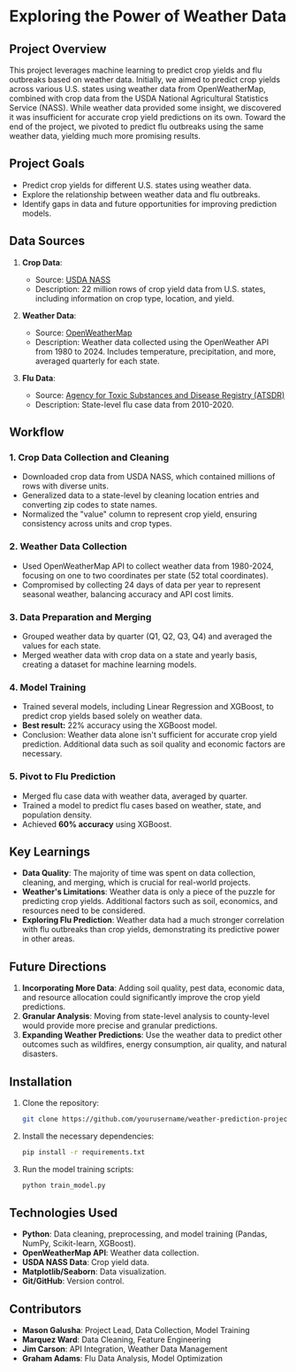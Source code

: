 # Exploring the Power of Weather Data

## Project Overview

This project leverages machine learning to predict crop yields and flu outbreaks based on weather data. Initially, we aimed to predict crop yields across various U.S. states using weather data from OpenWeatherMap, combined with crop data from the USDA National Agricultural Statistics Service (NASS). While weather data provided some insight, we discovered it was insufficient for accurate crop yield predictions on its own. Toward the end of the project, we pivoted to predict flu outbreaks using the same weather data, yielding much more promising results.

## Project Goals

- Predict crop yields for different U.S. states using weather data.
- Explore the relationship between weather data and flu outbreaks.
- Identify gaps in data and future opportunities for improving prediction models.

## Data Sources

1. **Crop Data**:

   - Source: [USDA NASS](https://www.nass.usda.gov/datasets/)
   - Description: 22 million rows of crop yield data from U.S. states, including information on crop type, location, and yield.

2. **Weather Data**:

   - Source: [OpenWeatherMap](https://openweathermap.org/)
   - Description: Weather data collected using the OpenWeather API from 1980 to 2024. Includes temperature, precipitation, and more, averaged quarterly for each state.

3. **Flu Data**:
   - Source: [Agency for Toxic Substances and Disease Registry (ATSDR)](https://www.atsdr.cdc.gov/)
   - Description: State-level flu case data from 2010-2020.

## Workflow

### 1. **Crop Data Collection and Cleaning**

- Downloaded crop data from USDA NASS, which contained millions of rows with diverse units.
- Generalized data to a state-level by cleaning location entries and converting zip codes to state names.
- Normalized the "value" column to represent crop yield, ensuring consistency across units and crop types.

### 2. **Weather Data Collection**

- Used OpenWeatherMap API to collect weather data from 1980-2024, focusing on one to two coordinates per state (52 total coordinates).
- Compromised by collecting 24 days of data per year to represent seasonal weather, balancing accuracy and API cost limits.

### 3. **Data Preparation and Merging**

- Grouped weather data by quarter (Q1, Q2, Q3, Q4) and averaged the values for each state.
- Merged weather data with crop data on a state and yearly basis, creating a dataset for machine learning models.

### 4. **Model Training**

- Trained several models, including Linear Regression and XGBoost, to predict crop yields based solely on weather data.
- **Best result:** 22% accuracy using the XGBoost model.
- Conclusion: Weather data alone isn't sufficient for accurate crop yield prediction. Additional data such as soil quality and economic factors are necessary.

### 5. **Pivot to Flu Prediction**

- Merged flu case data with weather data, averaged by quarter.
- Trained a model to predict flu cases based on weather, state, and population density.
- Achieved **60% accuracy** using XGBoost.

## Key Learnings

- **Data Quality**: The majority of time was spent on data collection, cleaning, and merging, which is crucial for real-world projects.
- **Weather's Limitations**: Weather data is only a piece of the puzzle for predicting crop yields. Additional factors such as soil, economics, and resources need to be considered.
- **Exploring Flu Prediction**: Weather data had a much stronger correlation with flu outbreaks than crop yields, demonstrating its predictive power in other areas.

## Future Directions

1. **Incorporating More Data**: Adding soil quality, pest data, economic data, and resource allocation could significantly improve the crop yield predictions.
2. **Granular Analysis**: Moving from state-level analysis to county-level would provide more precise and granular predictions.
3. **Expanding Weather Predictions**: Use the weather data to predict other outcomes such as wildfires, energy consumption, air quality, and natural disasters.

## Installation

1. Clone the repository:
   ```bash
   git clone https://github.com/yourusername/weather-prediction-project.git
   ```
2. Install the necessary dependencies:
   ```bash
   pip install -r requirements.txt
   ```
3. Run the model training scripts:
   ```bash
   python train_model.py
   ```

## Technologies Used

- **Python**: Data cleaning, preprocessing, and model training (Pandas, NumPy, Scikit-learn, XGBoost).
- **OpenWeatherMap API**: Weather data collection.
- **USDA NASS Data**: Crop yield data.
- **Matplotlib/Seaborn**: Data visualization.
- **Git/GitHub**: Version control.

## Contributors

- **Mason Galusha**: Project Lead, Data Collection, Model Training
- **Marquez Ward**: Data Cleaning, Feature Engineering
- **Jim Carson**: API Integration, Weather Data Management
- **Graham Adams**: Flu Data Analysis, Model Optimization
